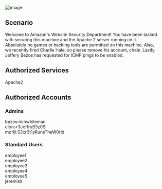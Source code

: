 ![image](https://user-images.githubusercontent.com/53065122/183134574-0ea5b2e1-6625-42ed-8b09-9f2009f144e6.png)

## Scenario
Welcome to Amazon's Website Security Department! You have been tasked with securing this machine and the Apache 2 server running on it. Absolutely no games or hacking tools are permitted on this machine. Also, we recently fired Charlie Hale, so please remove his account, chale. Lastly, Jeffery Bezos has requested for ICMP pings to be enabled.

## Authorized Services
Apache2

## Authorized Accounts
### Admins
bezos:richwhiteman  
elon:<3JeffryB3z0$  
morill:S3cr3t1yRunsTheW0rld  
### Standard Users  
employee1  
employee2  
employee3  
employee4  
employee5  
jeremiah  
